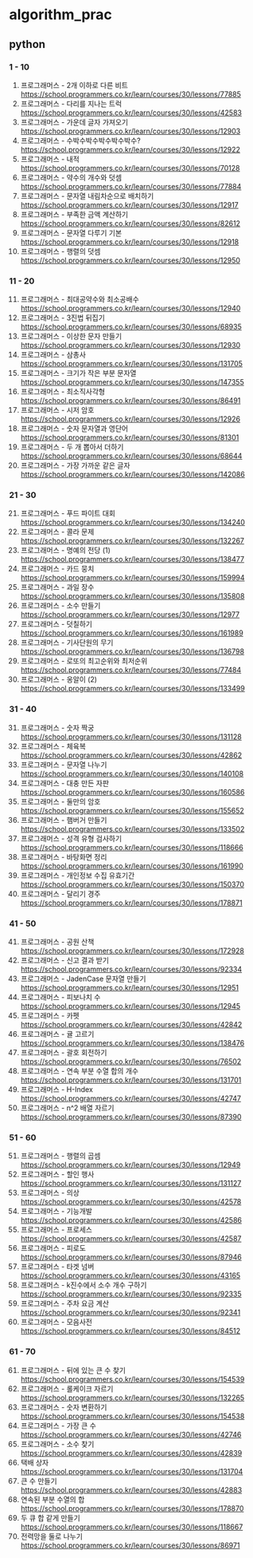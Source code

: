 # algorithm_prac

## python

### 1 - 10
 1. 프로그래머스 - 2개 이하로 다른 비트  
 https://school.programmers.co.kr/learn/courses/30/lessons/77885  
 2. 프로그래머스 - 다리를 지나는 트럭  
 https://school.programmers.co.kr/learn/courses/30/lessons/42583
 3. 프로그래머스 - 가운데 글자 가져오기  
 https://school.programmers.co.kr/learn/courses/30/lessons/12903
 4. 프로그래머스 - 수박수박수박수박수박수?  
 https://school.programmers.co.kr/learn/courses/30/lessons/12922
 5. 프로그래머스 - 내적  
 https://school.programmers.co.kr/learn/courses/30/lessons/70128
 6. 프로그래머스 - 약수의 개수와 덧셈  
 https://school.programmers.co.kr/learn/courses/30/lessons/77884
 7. 프로그래머스 - 문자열 내림차순으로 배치하기  
 https://school.programmers.co.kr/learn/courses/30/lessons/12917
 8. 프로그래머스 - 부족한 금액 계산하기  
 https://school.programmers.co.kr/learn/courses/30/lessons/82612
 9. 프로그래머스 - 문자열 다루기 기본  
 https://school.programmers.co.kr/learn/courses/30/lessons/12918
 10. 프로그래머스 - 행렬의 덧셈  
 https://school.programmers.co.kr/learn/courses/30/lessons/12950

### 11 - 20
 11. 프로그래머스 - 최대공약수와 최소공배수  
 https://school.programmers.co.kr/learn/courses/30/lessons/12940
 12. 프로그래머스 - 3진법 뒤집기  
 https://school.programmers.co.kr/learn/courses/30/lessons/68935
 13. 프로그래머스 - 이상한 문자 만들기  
 https://school.programmers.co.kr/learn/courses/30/lessons/12930
 14. 프로그래머스 - 삼총사  
 https://school.programmers.co.kr/learn/courses/30/lessons/131705
 15. 프로그래머스 - 크기가 작은 부분 문자열  
 https://school.programmers.co.kr/learn/courses/30/lessons/147355
 16. 프로그래머스 - 최소직사각형  
 https://school.programmers.co.kr/learn/courses/30/lessons/86491
 17. 프로그래머스 - 시저 암호  
 https://school.programmers.co.kr/learn/courses/30/lessons/12926
 18. 프로그래머스 - 숫자 문자열과 영단어  
 https://school.programmers.co.kr/learn/courses/30/lessons/81301
 19. 프로그래머스 - 두 개 뽑아서 더하기  
 https://school.programmers.co.kr/learn/courses/30/lessons/68644
 20. 프로그래머스 - 가장 가까운 같은 글자  
 https://school.programmers.co.kr/learn/courses/30/lessons/142086

### 21 - 30
 21. 프로그래머스 - 푸드 파이트 대회  
 https://school.programmers.co.kr/learn/courses/30/lessons/134240
 22. 프로그래머스 - 콜라 문제  
 https://school.programmers.co.kr/learn/courses/30/lessons/132267
 23. 프로그래머스 - 명예의 전당 (1)  
 https://school.programmers.co.kr/learn/courses/30/lessons/138477
 24. 프로그래머스 - 카드 뭉치  
 https://school.programmers.co.kr/learn/courses/30/lessons/159994
 25. 프로그래머스 - 과일 장수  
 https://school.programmers.co.kr/learn/courses/30/lessons/135808
 26. 프로그래머스 - 소수 만들기  
 https://school.programmers.co.kr/learn/courses/30/lessons/12977
 27. 프로그래머스 - 덧칠하기  
 https://school.programmers.co.kr/learn/courses/30/lessons/161989
 28. 프로그래머스 - 기사단원의 무기  
 https://school.programmers.co.kr/learn/courses/30/lessons/136798
 29. 프로그래머스 - 로또의 최고순위와 최저순위  
 https://school.programmers.co.kr/learn/courses/30/lessons/77484
 30. 프로그래머스 - 옹알이 (2)  
 https://school.programmers.co.kr/learn/courses/30/lessons/133499

### 31 - 40
 31. 프로그래머스 - 숫자 짝궁  
 https://school.programmers.co.kr/learn/courses/30/lessons/131128
 32. 프로그래머스 - 체육복  
 https://school.programmers.co.kr/learn/courses/30/lessons/42862
 33. 프로그래머스 - 문자열 나누기  
 https://school.programmers.co.kr/learn/courses/30/lessons/140108
 34. 프로그래머스 - 대충 만든 자판  
 https://school.programmers.co.kr/learn/courses/30/lessons/160586
 35. 프로그래머스 - 둘만의 암호  
 https://school.programmers.co.kr/learn/courses/30/lessons/155652
 36. 프로그래머스 - 햄버거 만들기  
 https://school.programmers.co.kr/learn/courses/30/lessons/133502
 37. 프로그래머스 - 성격 유형 검사하기  
 https://school.programmers.co.kr/learn/courses/30/lessons/118666
 38. 프로그래머스 - 바탕화면 정리  
 https://school.programmers.co.kr/learn/courses/30/lessons/161990
 39. 프로그래머스 - 개인정보 수집 유효기간  
 https://school.programmers.co.kr/learn/courses/30/lessons/150370
 40. 프로그래머스 - 달리기 경주  
 https://school.programmers.co.kr/learn/courses/30/lessons/178871

### 41 - 50
 41. 프로그래머스 - 공원 산책  
 https://school.programmers.co.kr/learn/courses/30/lessons/172928
 42. 프로그래머스 - 신고 결과 받기  
 https://school.programmers.co.kr/learn/courses/30/lessons/92334
 43. 프로그래머스 - JadenCase 문자열 만들기  
 https://school.programmers.co.kr/learn/courses/30/lessons/12951
 44. 프로그래머스 - 피보나치 수  
 https://school.programmers.co.kr/learn/courses/30/lessons/12945
 45. 프로그래머스 - 카펫  
 https://school.programmers.co.kr/learn/courses/30/lessons/42842
 46. 프로그래머스 - 귤 고르기  
 https://school.programmers.co.kr/learn/courses/30/lessons/138476
 47. 프로그래머스 - 괄호 회전하기  
 https://school.programmers.co.kr/learn/courses/30/lessons/76502
 48. 프로그래머스 - 연속 부분 수열 합의 개수  
 https://school.programmers.co.kr/learn/courses/30/lessons/131701
 49. 프로그래머스 - H-Index  
 https://school.programmers.co.kr/learn/courses/30/lessons/42747
 50. 프로그래머스 - n^2 배열 자르기  
 https://school.programmers.co.kr/learn/courses/30/lessons/87390

### 51 - 60
 51. 프로그래머스 - 행렬의 곱셈  
 https://school.programmers.co.kr/learn/courses/30/lessons/12949
 52. 프로그래머스 - 할인 행사  
 https://school.programmers.co.kr/learn/courses/30/lessons/131127
 53. 프로그래머스 - 의상  
 https://school.programmers.co.kr/learn/courses/30/lessons/42578
 54. 프로그래머스 - 기능개발  
 https://school.programmers.co.kr/learn/courses/30/lessons/42586
 55. 프로그래머스 - 프로세스  
 https://school.programmers.co.kr/learn/courses/30/lessons/42587
 56. 프로그래머스 - 피로도  
 https://school.programmers.co.kr/learn/courses/30/lessons/87946
 57. 프로그래머스 - 타겟 넘버  
 https://school.programmers.co.kr/learn/courses/30/lessons/43165
 58. 프로그래머스 - k진수에서 소수 개수 구하기  
 https://school.programmers.co.kr/learn/courses/30/lessons/92335
 59. 프로그래머스 - 주차 요금 계산  
 https://school.programmers.co.kr/learn/courses/30/lessons/92341
 60. 프로그래머스 - 모음사전  
 https://school.programmers.co.kr/learn/courses/30/lessons/84512

### 61 - 70
 61. 프로그래머스 - 뒤에 있는 큰 수 찾기  
 https://school.programmers.co.kr/learn/courses/30/lessons/154539
 62. 프로그래머스 - 롤케이크 자르기  
 https://school.programmers.co.kr/learn/courses/30/lessons/132265
 63. 프로그래머스 - 숫자 변환하기  
 https://school.programmers.co.kr/learn/courses/30/lessons/154538
 64. 프로그래머스 - 가장 큰 수  
 https://school.programmers.co.kr/learn/courses/30/lessons/42746
 65. 프로그래머스 - 소수 찾기  
 https://school.programmers.co.kr/learn/courses/30/lessons/42839
 66. 택배 상자  
 https://school.programmers.co.kr/learn/courses/30/lessons/131704
 67. 큰 수 만들기  
 https://school.programmers.co.kr/learn/courses/30/lessons/42883
 68. 연속된 부분 수열의 합  
 https://school.programmers.co.kr/learn/courses/30/lessons/178870
 69. 두 큐 합 같게 만들기  
 https://school.programmers.co.kr/learn/courses/30/lessons/118667
 70. 전력망을 둘로 나누기  
 https://school.programmers.co.kr/learn/courses/30/lessons/86971
